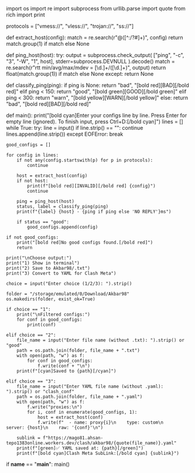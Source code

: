 import os
import re
import subprocess
from urllib.parse import quote
from rich import print

protocols = ["vmess://", "vless://", "trojan://", "ss://"]

def extract_host(config):
    match = re.search(r"@([^:/?#]+)", config)
    return match.group(1) if match else None

def ping_host(host):
    try:
        output = subprocess.check_output(
            ["ping", "-c", "3", "-W", "1", host],
            stderr=subprocess.DEVNULL
        ).decode()
        match = re.search(r"rtt min/avg/max/mdev = [\d.]+/([\d.]+)", output)
        return float(match.group(1)) if match else None
    except:
        return None

def classify_ping(ping):
    if ping is None:
        return "bad", "[bold red][BAD][/bold red]"
    elif ping < 150:
        return "good", "[bold green][GOOD][/bold green]"
    elif ping < 300:
        return "warn", "[bold yellow][WARN][/bold yellow]"
    else:
        return "bad", "[bold red][BAD][/bold red]"

def main():
    print("[bold cyan]Enter your configs line by line. Press Enter for empty line (ignored). To finish input, press Ctrl+D:[/bold cyan]")
    lines = []
    while True:
        try:
            line = input()
            if line.strip() == "":
                continue
            lines.append(line.strip())
        except EOFError:
            break

    good_configs = []

    for config in lines:
        if not any(config.startswith(p) for p in protocols):
            continue

        host = extract_host(config)
        if not host:
            print(f"[bold red][INVALID][/bold red] {config}")
            continue

        ping = ping_host(host)
        status, label = classify_ping(ping)
        print(f"{label} {host} - {ping if ping else 'NO REPLY'}ms")

        if status == "good":
            good_configs.append(config)

    if not good_configs:
        print("[bold red]No good configs found.[/bold red]")
        return

    print("\nChoose output:")
    print("1) Show in terminal")
    print("2) Save to Akbar98/.txt")
    print("3) Convert to YAML for Clash Meta")

    choice = input("Enter choice (1/2/3): ").strip()

    folder = "/storage/emulated/0/Download/Akbar98"
    os.makedirs(folder, exist_ok=True)

    if choice == "1":
        print("\nFiltered configs:")
        for conf in good_configs:
            print(conf)

    elif choice == "2":
        file_name = input("Enter file name (without .txt): ").strip() or "good"
        path = os.path.join(folder, file_name + ".txt")
        with open(path, "w") as f:
            for conf in good_configs:
                f.write(conf + "\n")
        print(f"[cyan]Saved to {path}[/cyan]")

    elif choice == "3":
        file_name = input("Enter YAML file name (without .yaml): ").strip() or "clash_conf"
        path = os.path.join(folder, file_name + ".yaml")
        with open(path, "w") as f:
            f.write("proxies:\n")
            for i, conf in enumerate(good_configs, 1):
                host = extract_host(conf)
                f.write(f"  - name: proxy{i}\n    type: custom\n    server: {host}\n    raw: '{conf}'\n")

        sublink = f"https://mago81.ahsan-tepo1383online.workers.dev/clash/akbar98/{quote(file_name)}.yaml"
        print(f"[green]✅ YAML saved at: {path}[/green]")
        print(f"[bold cyan]Clash Meta SubLink:[/bold cyan] {sublink}")

if __name__ == "__main__":
    main()

